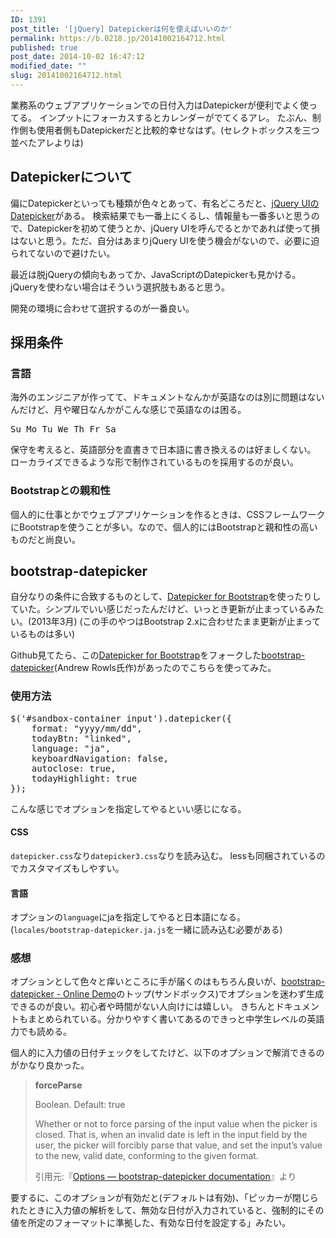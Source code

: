 ```yaml
---
ID: 1391
post_title: '[jQuery] Datepickerは何を使えばいいのか'
permalink: https://b.0218.jp/20141002164712.html
published: true
post_date: 2014-10-02 16:47:12
modified_date: ""
slug: 20141002164712.html
---
```

業務系のウェブアプリケーションでの日付入力はDatepickerが便利でよく使ってる。
インプットにフォーカスするとカレンダーがでてくるアレ。
たぶん、制作側も使用者側もDatepickerだと比較的幸せなはず。(セレクトボックスを三つ並べたアレよりは)
<!--more-->
<h2>Datepickerについて</h2>
偏にDatepickerといっても種類が色々とあって、有名どころだと、<a href="http://jqueryui.com/datepicker/">jQuery UIのDatepicker</a>がある。
検索結果でも一番上にくるし、情報量も一番多いと思うので、Datepickerを初めて使うとか、jQuery UIを呼んでるとかであれば使って損はないと思う。ただ、自分はあまりjQuery UIを使う機会がないので、必要に迫られてないので避けたい。

最近は脱jQueryの傾向もあってか、JavaScriptのDatepickerも見かける。jQueryを使わない場合はそういう選択肢もあると思う。

開発の環境に合わせて選択するのが一番良い。

<h2>採用条件</h2>
<h3>言語</h3>
海外のエンジニアが作ってて、ドキュメントなんかが英語なのは別に問題はないんだけど、月や曜日なんかがこんな感じで英語なのは困る。
<pre>Su Mo Tu We Th Fr Sa</pre>
保守を考えると、英語部分を直書きで日本語に書き換えるのは好ましくない。
ローカライズできるような形で制作されているものを採用するのが良い。

<h3>Bootstrapとの親和性</h3>
個人的に仕事とかでウェブアプリケーションを作るときは、CSSフレームワークにBootstrapを使うことが多い。なので、個人的にはBootstrapと親和性の高いものだと尚良い。

<h2>bootstrap-datepicker</h2>
自分なりの条件に合致するものとして、<a href="http://www.eyecon.ro/bootstrap-datepicker/">Datepicker for Bootstrap</a>を使ったりしていた。シンプルでいい感じだったんだけど、いっとき更新が止まっているみたい。(2013年3月)
<span class="text-muted">(この手のやつはBootstrap 2.xに合わせたまま更新が止まっているものは多い)</span>

Github見てたら、この<a href="http://www.eyecon.ro/bootstrap-datepicker/">Datepicker for Bootstrap</a>をフォークした<a href="https://github.com/eternicode/bootstrap-datepicker/">bootstrap-datepicker</a>(Andrew Rowls氏作)があったのでこちらを使ってみた。

<h3>使用方法</h3>

<pre class="prettyprint linenums">$(&#039;#sandbox-container input&#039;).datepicker({
    format: &quot;yyyy/mm/dd&quot;,
    todayBtn: &quot;linked&quot;,
    language: &quot;ja&quot;,
    keyboardNavigation: false,
    autoclose: true,
    todayHighlight: true
});</pre>
こんな感じでオプションを指定してやるといい感じになる。

<h4>CSS</h4>
<code>datepicker.css</code>なり<code>datepicker3.css</code>なりを読み込む。
lessも同梱されているのでカスタマイズもしやすい。

<h4>言語</h4>
オプションの<code>language</code>にjaを指定してやると日本語になる。
(<code>locales/bootstrap-datepicker.ja.js</code>を一緒に読み込む必要がある)

<h3>感想</h3>
オプションとして色々と痒いところに手が届くのはもちろん良いが、<a href="http://eternicode.github.io/bootstrap-datepicker/">bootstrap-datepicker - Online Demo</a>のトップ(サンドボックス)でオプションを迷わず生成できるのが良い。初心者や時間がない人向けには嬉しい。
きちんとドキュメントもまとめられている。分かりやすく書いてあるのできっと中学生レベルの英語力でも読める。

個人的に入力値の日付チェックをしてたけど、以下のオプションで解消できるのがかなり良かった。
<blockquote><b>forceParse</b>

Boolean. Default: true

Whether or not to force parsing of the input value when the picker is closed. That is, when an invalid date is left in the input field by the user, the picker will forcibly parse that value, and set the input’s value to the new, valid date, conforming to the given format.<footer>引用元:『<a href="http://bootstrap-datepicker.readthedocs.org/en/release/options.html?highlight=forceparse#forceparse" target="_blank">Options — bootstrap-datepicker documentation</a>』より</footer></blockquote>
要するに、このオプションが有効だと(デフォルトは有効)、「ピッカーが閉じられたときに入力値の解析をして、無効な日付が入力されていると、強制的にその値を所定のフォーマットに準拠した、有効な日付を設定する」みたい。